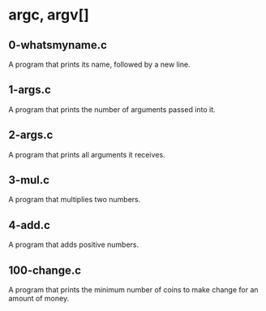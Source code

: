 # argc, argv[]
## 0-whatsmyname.c
A program that prints its name, followed by a new line.
## 1-args.c
A program that prints the number of arguments passed into it.
## 2-args.c
A program that prints all arguments it receives.
## 3-mul.c
A program that multiplies two numbers.
## 4-add.c
A program that adds positive numbers.
## 100-change.c
A program that prints the minimum number of coins to make change for an amount of money.
